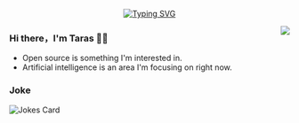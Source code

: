 <p align="center">
<a href="https://git.io/typing-svg"><img src="https://readme-typing-svg.herokuapp.com?font=Caveat&weight=600&size=40&duration=4999&pause=10000&color=2787B1&background=FCFF28&center=true&random=false&width=435&lines=Hello!+I%60m+Taras." alt="Typing SVG" /></a>
  <!--  <img alig src="path here / about.gif" /> --!>
</p>

<img align="right" src="https://github-readme-stats.vercel.app/api?username=tryamkin&show_icons=true&theme=transparent" />



### Hi there，I'm Taras 🙋‍♂️

- Open source is something I'm interested in.
- Artificial intelligence is an area I'm focusing on right now.



### Joke
<img align="top" src="https://readme-jokes.vercel.app/api?hideBorder&theme=vue&qColor=%2787B1FF&aColor=%2787B1FF" alt="Jokes Card" />
